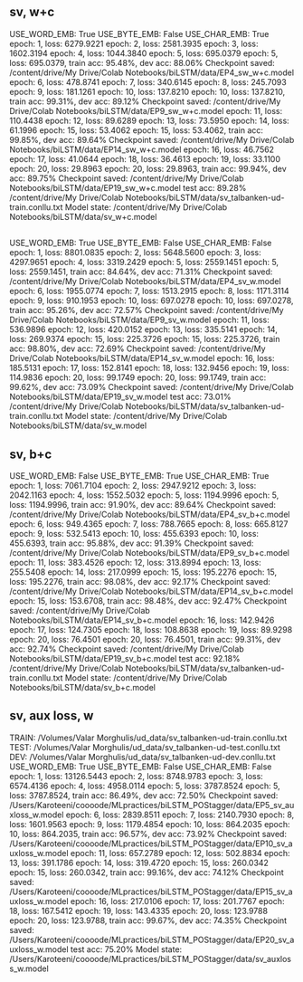 ## sv, w+c
USE_WORD_EMB: True
USE_BYTE_EMB: False
USE_CHAR_EMB: True
epoch: 1, loss: 6279.9221
epoch: 2, loss: 2581.3935
epoch: 3, loss: 1602.3194
epoch: 4, loss: 1044.3840
epoch: 5, loss: 695.0379
epoch: 5, loss: 695.0379, train acc: 95.48%, dev acc: 88.06%
Checkpoint saved: /content/drive/My Drive/Colab Notebooks/biLSTM/data/EP4_sw_w+c.model
epoch: 6, loss: 478.8741
epoch: 7, loss: 340.6145
epoch: 8, loss: 245.7093
epoch: 9, loss: 181.1261
epoch: 10, loss: 137.8210
epoch: 10, loss: 137.8210, train acc: 99.31%, dev acc: 89.12%
Checkpoint saved: /content/drive/My Drive/Colab Notebooks/biLSTM/data/EP9_sw_w+c.model
epoch: 11, loss: 110.4438
epoch: 12, loss: 89.6289
epoch: 13, loss: 73.5950
epoch: 14, loss: 61.1996
epoch: 15, loss: 53.4062
epoch: 15, loss: 53.4062, train acc: 99.85%, dev acc: 89.64%
Checkpoint saved: /content/drive/My Drive/Colab Notebooks/biLSTM/data/EP14_sw_w+c.model
epoch: 16, loss: 46.7562
epoch: 17, loss: 41.0644
epoch: 18, loss: 36.4613
epoch: 19, loss: 33.1100
epoch: 20, loss: 29.8963
epoch: 20, loss: 29.8963, train acc: 99.94%, dev acc: 89.75%
Checkpoint saved: /content/drive/My Drive/Colab Notebooks/biLSTM/data/EP19_sw_w+c.model
test acc: 89.28%
/content/drive/My Drive/Colab Notebooks/biLSTM/data/sv_talbanken-ud-train.conllu.txt
Model state: /content/drive/My Drive/Colab Notebooks/biLSTM/data/sv_w+c.model

## 
USE_WORD_EMB: True
USE_BYTE_EMB: False
USE_CHAR_EMB: False
epoch: 1, loss: 8801.0835
epoch: 2, loss: 5648.5600
epoch: 3, loss: 4297.9651
epoch: 4, loss: 3319.2429
epoch: 5, loss: 2559.1451
epoch: 5, loss: 2559.1451, train acc: 84.64%, dev acc: 71.31%
Checkpoint saved: /content/drive/My Drive/Colab Notebooks/biLSTM/data/EP4_sv_w.model
epoch: 6, loss: 1955.0774
epoch: 7, loss: 1513.2915
epoch: 8, loss: 1171.3114
epoch: 9, loss: 910.1953
epoch: 10, loss: 697.0278
epoch: 10, loss: 697.0278, train acc: 95.26%, dev acc: 72.57%
Checkpoint saved: /content/drive/My Drive/Colab Notebooks/biLSTM/data/EP9_sv_w.model
epoch: 11, loss: 536.9896
epoch: 12, loss: 420.0152
epoch: 13, loss: 335.5141
epoch: 14, loss: 269.9374
epoch: 15, loss: 225.3726
epoch: 15, loss: 225.3726, train acc: 98.80%, dev acc: 72.69%
Checkpoint saved: /content/drive/My Drive/Colab Notebooks/biLSTM/data/EP14_sv_w.model
epoch: 16, loss: 185.5131
epoch: 17, loss: 152.8141
epoch: 18, loss: 132.9456
epoch: 19, loss: 114.9836
epoch: 20, loss: 99.1749
epoch: 20, loss: 99.1749, train acc: 99.62%, dev acc: 73.09%
Checkpoint saved: /content/drive/My Drive/Colab Notebooks/biLSTM/data/EP19_sv_w.model
test acc: 73.01%
/content/drive/My Drive/Colab Notebooks/biLSTM/data/sv_talbanken-ud-train.conllu.txt
Model state: /content/drive/My Drive/Colab Notebooks/biLSTM/data/sv_w.model

## sv, b+c
USE_WORD_EMB: False
USE_BYTE_EMB: True
USE_CHAR_EMB: True
epoch: 1, loss: 7061.7104
epoch: 2, loss: 2947.9212
epoch: 3, loss: 2042.1163
epoch: 4, loss: 1552.5032
epoch: 5, loss: 1194.9996
epoch: 5, loss: 1194.9996, train acc: 91.90%, dev acc: 89.64%
Checkpoint saved: /content/drive/My Drive/Colab Notebooks/biLSTM/data/EP4_sv_b+c.model
epoch: 6, loss: 949.4365
epoch: 7, loss: 788.7665
epoch: 8, loss: 665.8127
epoch: 9, loss: 532.5413
epoch: 10, loss: 455.6393
epoch: 10, loss: 455.6393, train acc: 95.88%, dev acc: 91.39%
Checkpoint saved: /content/drive/My Drive/Colab Notebooks/biLSTM/data/EP9_sv_b+c.model
epoch: 11, loss: 383.4526
epoch: 12, loss: 313.8994
epoch: 13, loss: 255.5408
epoch: 14, loss: 217.0999
epoch: 15, loss: 195.2276
epoch: 15, loss: 195.2276, train acc: 98.08%, dev acc: 92.17%
Checkpoint saved: /content/drive/My Drive/Colab Notebooks/biLSTM/data/EP14_sv_b+c.model
epoch: 15, loss: 153.6708, train acc: 98.48%, dev acc: 92.47%
Checkpoint saved: /content/drive/My Drive/Colab Notebooks/biLSTM/data/EP14_sv_b+c.model
epoch: 16, loss: 142.9426
epoch: 17, loss: 124.7305
epoch: 18, loss: 108.8638
epoch: 19, loss: 89.9298
epoch: 20, loss: 76.4501
epoch: 20, loss: 76.4501, train acc: 99.31%, dev acc: 92.74%
Checkpoint saved: /content/drive/My Drive/Colab Notebooks/biLSTM/data/EP19_sv_b+c.model
test acc: 92.18%
/content/drive/My Drive/Colab Notebooks/biLSTM/data/sv_talbanken-ud-train.conllu.txt
Model state: /content/drive/My Drive/Colab Notebooks/biLSTM/data/sv_b+c.model

## sv, aux loss, w
TRAIN: /Volumes/Valar Morghulis/ud_data/sv_talbanken-ud-train.conllu.txt
TEST: /Volumes/Valar Morghulis/ud_data/sv_talbanken-ud-test.conllu.txt
DEV: /Volumes/Valar Morghulis/ud_data/sv_talbanken-ud-dev.conllu.txt
USE_WORD_EMB: True
USE_BYTE_EMB: False
USE_CHAR_EMB: False
epoch: 1, loss: 13126.5443
epoch: 2, loss: 8748.9783
epoch: 3, loss: 6574.4136
epoch: 4, loss: 4958.0114
epoch: 5, loss: 3787.8524
epoch: 5, loss: 3787.8524, train acc: 86.49%, dev acc: 72.50%
Checkpoint saved: /Users/Karoteeni/coooode/MLpractices/biLSTM_POStagger/data/EP5_sv_auxloss_w.model
epoch: 6, loss: 2839.8511
epoch: 7, loss: 2140.7930
epoch: 8, loss: 1601.9563
epoch: 9, loss: 1179.4854
epoch: 10, loss: 864.2035
epoch: 10, loss: 864.2035, train acc: 96.57%, dev acc: 73.92%
Checkpoint saved: /Users/Karoteeni/coooode/MLpractices/biLSTM_POStagger/data/EP10_sv_auxloss_w.model
epoch: 11, loss: 657.2789
epoch: 12, loss: 502.8834
epoch: 13, loss: 391.1786
epoch: 14, loss: 319.4720
epoch: 15, loss: 260.0342
epoch: 15, loss: 260.0342, train acc: 99.16%, dev acc: 74.12%
Checkpoint saved: /Users/Karoteeni/coooode/MLpractices/biLSTM_POStagger/data/EP15_sv_auxloss_w.model
epoch: 16, loss: 217.0106
epoch: 17, loss: 201.7767
epoch: 18, loss: 167.5412
epoch: 19, loss: 143.4335
epoch: 20, loss: 123.9788
epoch: 20, loss: 123.9788, train acc: 99.67%, dev acc: 74.35%
Checkpoint saved: /Users/Karoteeni/coooode/MLpractices/biLSTM_POStagger/data/EP20_sv_auxloss_w.model
test acc: 75.20%
Model state: /Users/Karoteeni/coooode/MLpractices/biLSTM_POStagger/data/sv_auxloss_w.model
